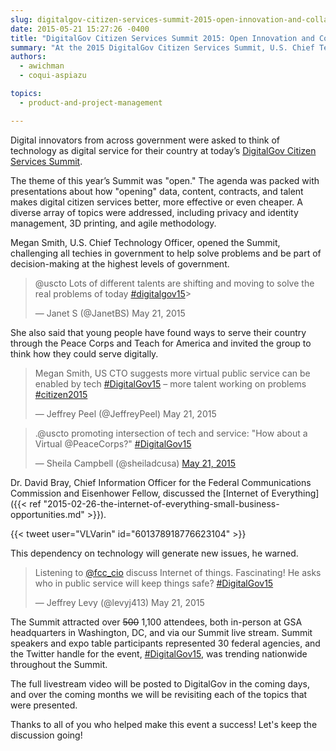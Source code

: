 ```yaml
---
slug: digitalgov-citizen-services-summit-2015-open-innovation-and-collaboration
date: 2015-05-21 15:27:26 -0400
title: "DigitalGov Citizen Services Summit 2015: Open Innovation and Collaboration"
summary: "At the 2015 DigitalGov Citizen Services Summit, U.S. Chief Technology Officer Megan Smith challenged all techies in government to help solve problems and be part of decision-making at the highest levels of government in her opening remarks."
authors:
  - awichman
  - coqui-aspiazu

topics:
  - product-and-project-management

---
```


Digital innovators from across government were asked to think of technology as digital service for their country at today&#8217;s [DigitalGov Citizen Services Summit](https://summit.digitalgov.gov/).

The theme of this year&#8217;s Summit was "open." The agenda was packed with presentations about how "opening" data, content, contracts, and talent makes digital citizen services better, more effective or even cheaper. A diverse array of topics were addressed, including privacy and identity management, 3D printing, and agile methodology.

Megan Smith, U.S. Chief Technology Officer, opened the Summit, challenging all techies in government to help solve problems and be part of decision-making at the highest levels of government.

<blockquote class="twitter-tweet" data-width="500">
<p lang="en">@uscto Lots of different talents are shifting and moving to solve the real problems of today <a href="https://x.com/hashtag/digitalgov15">#digitalgov15</a>></p>
  
<p>&mdash; Janet S (@JanetBS) May 21, 2015</p>
</blockquote>

She also said that young people have found ways to serve their country through the Peace Corps and Teach for America and invited the group to think how they could serve digitally.

<blockquote class="twitter-tweet" data-width="500">
<p lang="en">Megan Smith, US CTO suggests more virtual public service can be enabled by tech <a href="https://twitter.com/hashtag/DigitalGov15?src=hash">#DigitalGov15</a> &#8211; more talent working on problems <a href="https://twitter.com/hashtag/citizen2015?src=hash">#citizen2015</a></p>
  
<p>&mdash; Jeffrey Peel (@JeffreyPeel) May 21, 2015</p>
</blockquote>

<blockquote class="twitter-tweet" data-width="500">
<p lang="en">.@uscto promoting intersection of tech and service: "How about a Virtual @PeaceCorps?" <a href="https://twitter.com/hashtag/DigitalGov15?src=hash">#DigitalGov15</a></p>

<p>&mdash; Sheila Campbell (@sheiladcusa) <a href="https://twitter.com/sheiladcusa/status/601376671036485632">May 21, 2015</a></p>
</blockquote>

Dr. David Bray, Chief Information Officer for the Federal Communications Commission and Eisenhower Fellow, discussed the [Internet of Everything]({{< ref "2015-02-26-the-internet-of-everything-small-business-opportunities.md" >}}).

{{< tweet user="VLVarin" id="601378918776623104" >}}

This dependency on technology will generate new issues, he warned.

<blockquote class="twitter-tweet" data-width="500">
<p lang="en">Listening to <a href="https://twitter.com/fcc_cio">@fcc_cio</a> discuss Internet of things. Fascinating! He asks who in public service will keep things safe? <a href="https://twitter.com/hashtag/DigitalGov15?src=hash">#DigitalGov15</a></p>
  
<p>&mdash; Jeffrey Levy (@levyj413) May 21, 2015</p>
</blockquote>

The Summit attracted over <del>500</del> 1,100 attendees, both in-person at GSA headquarters in Washington, DC, and via our Summit live stream. Summit speakers and expo table participants represented 30 federal agencies, and the Twitter handle for the event, [#DigitalGov15](https://twitter.com/search?q=%23DigitalGov15), was trending nationwide throughout the Summit.

The full livestream video will be posted to DigitalGov in the coming days, and over the coming months we will be revisiting each of the topics that were presented.

Thanks to all of you who helped make this event a success! Let's keep the discussion going!
